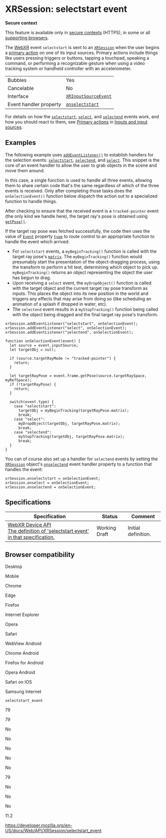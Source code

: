 XRSession: selectstart event
============================

**Secure context**

This feature is available only in [secure contexts](https://developer.mozilla.org/en-US/docs/Web/Security/Secure_Contexts) (HTTPS), in some or all [supporting browsers](#browser_compatibility).

The [WebXR](../webxr_device_api) event `selectstart` is sent to an [`XRSession`](../xrsession) when the user begins a [primary action](../webxr_device_api/inputs#primary_actions) on one of its input sources. Primary actions include things like users pressing triggers or buttons, tapping a touchpad, speaking a command, or performing a recognizable gesture when using a video tracking system or handheld controller with an accelerometer.

<table><tbody><tr class="odd"><td>Bubbles</td><td>Yes</td></tr><tr class="even"><td>Cancelable</td><td>No</td></tr><tr class="odd"><td>Interface</td><td><a href="../xrinputsourceevent"><code>XRInputSourceEvent</code></a></td></tr><tr class="even"><td>Event handler property</td><td><a href="onselectstart"><code>onselectstart</code></a></td></tr></tbody></table>

For details on how the [`selectstart`](selectstart_event), [`select`](select_event), and [`selectend`](selectend_event) events work, and how you should react to them, see [Primary actions](../webxr_device_api/inputs#primary_actions) in [Inputs and input sources](../webxr_device_api/inputs).

Examples
--------

The following example uses [`addEventListener()`](../eventtarget/addeventlistener) to establish handlers for the selection events: [`selectstart`](selectstart_event), [`selectend`](selectend_event), and [`select`](select_event). This snippet is the core of an event handler to allow the user to grab objects in the scene and move them around.

In this case, a single function is used to handle all three events, allowing them to share certain code that's the same regardless of which of the three events is received. Only after completing those tasks does the `onSelectionEvent()` function below dispatch the action out to a specialized function to handle things.

After checking to ensure that the received event is a `tracked-pointer` event (the only kind we handle here), the target ray's pose is obtained using [`getPose()`](../xrframe/getpose).

If the target ray pose was fetched successfully, the code then uses the value of [`Event`](../event) property [`type`](../event/type) to route control to an appropriate function to handle the event which arrived:

-   For `selectstart` events, a `myBeginTracking()` function is called with the target ray pose's [`matrix`](../xrrigidtransform/matrix). The `myBeginTracking()` function would presumably start the presentation of the object-dragging process, using the transform to perform a hit test, determining which object to pick up. `myBeginTracking()` returns an object representing the object the user has begun to drag.
-   Upon receiving a `select` event, the `myDropObject()` function is called with the target object and the current target ray pose transform as inputs. This places the object into its new position in the world and triggers any effects that may arise from doing so (like scheduling an animation of a splash if dropped in water, etc).
-   The `selectend` event results in a `myStopTracking()` function being called with the object being dragged and the final target ray pose's transform.

<!-- -->

    xrSession.addEventListener("selectstart", onSelectionEvent);
    xrSession.addEventListener("select", onSelectionEvent);
    xrSession.addEventListener("selectend", onSelectionEvent);

    function onSelectionEvent(event) {
      let source = event.inputSource;
      let targetObj = null;

      if (source.targetRayMode != "tracked-pointer") {
        return;
      }

      let targetRayPose = event.frame.getPose(source.targetRaySpace, myRefSpace);
      if (!targetRayPose) {
        return;
      }

      switch(event.type) {
        case "selectstart":
          targetObj = myBeginTracking(targetRayPose.matrix);
          break;
        case "select":
          myDropObject(targetObj, targetRayPose.matrix);
          break;
        case "selectend":
          myStopTracking(targetObj, targetRayPose.matrix);
          break;
      }
    }

You can of course also set up a handler for `selectend` events by setting the [`XRSession`](../xrsession) object's [`onselectend`](onselectend) event handler property to a function that handles the event:

    xrSession.onselectstart = onSelectionEvent;
    xrSession.onselect = onSelectionEvent;
    xrSession.onselectend = onSelectionEvent;

Specifications
--------------

<table><thead><tr class="header"><th>Specification</th><th>Status</th><th>Comment</th></tr></thead><tbody><tr class="odd"><td><a href="https://immersive-web.github.io/webxr/#eventdef-xrsession-selectstart">WebXR Device API<br />
<span class="small">The definition of 'selectstart event' in that specification.</span></a></td><td><span class="spec-wd">Working Draft</span></td><td>Initial definition.</td></tr></tbody></table>

Browser compatibility
---------------------

Desktop

Mobile

Chrome

Edge

Firefox

Internet Explorer

Opera

Safari

WebView Android

Chrome Android

Firefox for Android

Opera Android

Safari on IOS

Samsung Internet

`selectstart_event`

79

79

No

No

No

No

No

79

No

No

No

11.2

<a href="https://developer.mozilla.org/en-US/docs/Web/API/XRSession/selectstart_event" class="_attribution-link">https://developer.mozilla.org/en-US/docs/Web/API/XRSession/selectstart_event</a>
